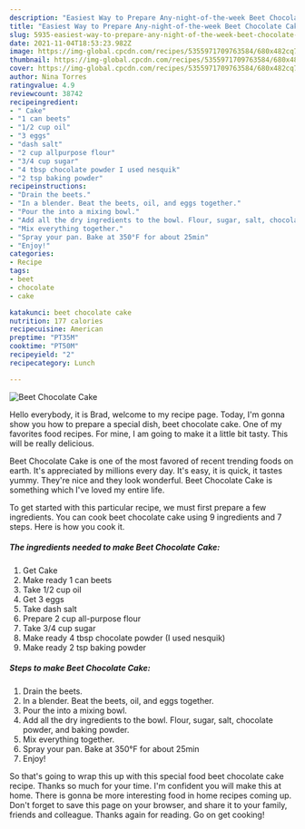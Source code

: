 ```yaml
---
description: "Easiest Way to Prepare Any-night-of-the-week Beet Chocolate Cake"
title: "Easiest Way to Prepare Any-night-of-the-week Beet Chocolate Cake"
slug: 5935-easiest-way-to-prepare-any-night-of-the-week-beet-chocolate-cake
date: 2021-11-04T18:53:23.982Z
image: https://img-global.cpcdn.com/recipes/5355971709763584/680x482cq70/beet-chocolate-cake-recipe-main-photo.jpg
thumbnail: https://img-global.cpcdn.com/recipes/5355971709763584/680x482cq70/beet-chocolate-cake-recipe-main-photo.jpg
cover: https://img-global.cpcdn.com/recipes/5355971709763584/680x482cq70/beet-chocolate-cake-recipe-main-photo.jpg
author: Nina Torres
ratingvalue: 4.9
reviewcount: 38742
recipeingredient:
- " Cake"
- "1 can beets"
- "1/2 cup oil"
- "3 eggs"
- "dash salt"
- "2 cup allpurpose flour"
- "3/4 cup sugar"
- "4 tbsp chocolate powder I used nesquik"
- "2 tsp baking powder"
recipeinstructions:
- "Drain the beets."
- "In a blender. Beat the beets, oil, and eggs together."
- "Pour the into a mixing bowl."
- "Add all the dry ingredients to the bowl. Flour, sugar, salt, chocolate powder, and baking powder."
- "Mix everything together."
- "Spray your pan. Bake at 350°F for about 25min"
- "Enjoy!"
categories:
- Recipe
tags:
- beet
- chocolate
- cake

katakunci: beet chocolate cake 
nutrition: 177 calories
recipecuisine: American
preptime: "PT35M"
cooktime: "PT50M"
recipeyield: "2"
recipecategory: Lunch

---
```



![Beet Chocolate Cake](https://img-global.cpcdn.com/recipes/5355971709763584/680x482cq70/beet-chocolate-cake-recipe-main-photo.jpg)

Hello everybody, it is Brad, welcome to my recipe page. Today, I'm gonna show you how to prepare a special dish, beet chocolate cake. One of my favorites food recipes. For mine, I am going to make it a little bit tasty. This will be really delicious.

Beet Chocolate Cake is one of the most favored of recent trending foods on earth. It's appreciated by millions every day. It's easy, it is quick, it tastes yummy. They're nice and they look wonderful. Beet Chocolate Cake is something which I've loved my entire life.




To get started with this particular recipe, we must first prepare a few ingredients. You can cook beet chocolate cake using 9 ingredients and 7 steps. Here is how you cook it.

<!--inarticleads1-->

##### The ingredients needed to make Beet Chocolate Cake:

1. Get  Cake
1. Make ready 1 can beets
1. Take 1/2 cup oil
1. Get 3 eggs
1. Take dash salt
1. Prepare 2 cup all-purpose flour
1. Take 3/4 cup sugar
1. Make ready 4 tbsp chocolate powder (I used nesquik)
1. Make ready 2 tsp baking powder




<!--inarticleads2-->

##### Steps to make Beet Chocolate Cake:

1. Drain the beets.
1. In a blender. Beat the beets, oil, and eggs together.
1. Pour the into a mixing bowl.
1. Add all the dry ingredients to the bowl. Flour, sugar, salt, chocolate powder, and baking powder.
1. Mix everything together.
1. Spray your pan. Bake at 350°F for about 25min
1. Enjoy!




So that's going to wrap this up with this special food beet chocolate cake recipe. Thanks so much for your time. I'm confident you will make this at home. There is gonna be more interesting food in home recipes coming up. Don't forget to save this page on your browser, and share it to your family, friends and colleague. Thanks again for reading. Go on get cooking!
